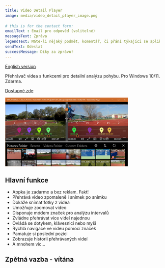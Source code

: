 ```yaml
---
title: Video Detail Player
image: media/video_detail_player_image.png

# this is for the contact form:
emailText : Email pro odpověď (volitelné)
messageText: Zpráva
legendText: Máte-li nějaký podmět, komentář, či přání týkající se aplikace, využijte tento formulář
sendText: Odeslat
successMessage: Díky za zprávu!
---
```


[English version](video-detail-player/intro_en)

Přehrávač videa s funkcemi pro detailní analýzu pohybu. Pro Windows 10/11. Zdarma.

[Dostupné zde](https://www.microsoft.com/cs-cz/p/video-detail-player/9p34ghb2h88r)

<img src="media/all.png" alt="drawing" width="400"/>

## Hlavní funkce

- Appka je zadarmo a bez reklam. Fakt!
- Přehrává video zpomaleně i snímek po snímku
- Dokáže snímat fotky z videa
- Umožňuje zoomovat video
- Disponuje módem značek pro analýzu intervalů
- Zvládne přehrávat více videí najednou
- Ovládá se dotykem, klávesnicí nebo myší
- Rychlá navigace ve videu pomocí značek
- Pamatuje si poslední pozici
- Zobrazuje historii přehrávaných videí
- A mnohem víc...

## Zpětná vazba - vítána


